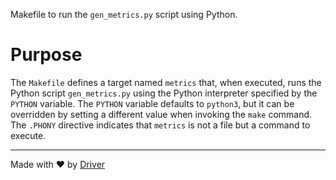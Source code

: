 <!--------------------------------------------------------------------------------->
<!-- IMPORTANT: This file is auto-generated by Driver (https://driver.ai). -------->
<!-- Manual edits may be overwritten on future commits. --------------------------->
<!--------------------------------------------------------------------------------->

Makefile to run the `gen_metrics.py` script using Python.

# Purpose
The `Makefile` defines a target named `metrics` that, when executed, runs the Python script `gen_metrics.py` using the Python interpreter specified by the `PYTHON` variable. The `PYTHON` variable defaults to `python3`, but it can be overridden by setting a different value when invoking the `make` command. The `.PHONY` directive indicates that `metrics` is not a file but a command to execute.

---
Made with ❤️ by [Driver](https://www.driver.ai/)
